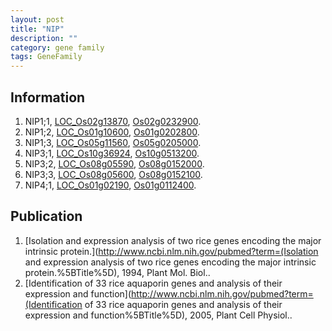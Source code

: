 ```yaml
---
layout: post
title: "NIP"
description: ""
category: gene family
tags: GeneFamily
---
```


## Information
1. NIP1;1, [LOC_Os02g13870](http://rice.plantbiology.msu.edu/cgi-bin/ORF_infopage.cgi?orf=LOC_Os02g13870), [Os02g0232900](http://rapdb.dna.affrc.go.jp/viewer/gbrowse_details/irgsp1?name=Os02g0232900).
2. NIP1;2, [LOC_Os01g10600](http://rice.plantbiology.msu.edu/cgi-bin/ORF_infopage.cgi?orf=LOC_Os01g10600), [Os01g0202800](http://rapdb.dna.affrc.go.jp/viewer/gbrowse_details/irgsp1?name=Os01g0202800).
3. NIP1;3, [LOC_Os05g11560](http://rice.plantbiology.msu.edu/cgi-bin/ORF_infopage.cgi?orf=LOC_Os05g11560), [Os05g0205000](http://rapdb.dna.affrc.go.jp/viewer/gbrowse_details/irgsp1?name=Os05g0205000).
4. NIP3;1, [LOC_Os10g36924](http://rice.plantbiology.msu.edu/cgi-bin/ORF_infopage.cgi?orf=LOC_Os10g36924), [Os10g0513200](http://rapdb.dna.affrc.go.jp/viewer/gbrowse_details/irgsp1?name=Os10g0513200).
5. NIP3;2, [LOC_Os08g05590](http://rice.plantbiology.msu.edu/cgi-bin/ORF_infopage.cgi?orf=LOC_Os08g05590), [Os08g0152000](http://rapdb.dna.affrc.go.jp/viewer/gbrowse_details/irgsp1?name=Os08g0152000).
6. NIP3;3, [LOC_Os08g05600](http://rice.plantbiology.msu.edu/cgi-bin/ORF_infopage.cgi?orf=LOC_Os08g05600), [Os08g0152100](http://rapdb.dna.affrc.go.jp/viewer/gbrowse_details/irgsp1?name=Os08g0152100).
7. NIP4;1, [LOC_Os01g02190](http://rice.plantbiology.msu.edu/cgi-bin/ORF_infopage.cgi?orf=LOC_Os01g02190), [Os01g0112400](http://rapdb.dna.affrc.go.jp/viewer/gbrowse_details/irgsp1?name=Os01g0112400).

## Publication
1. [Isolation and expression analysis of two rice genes encoding the major intrinsic protein.](http://www.ncbi.nlm.nih.gov/pubmed?term=(Isolation and expression analysis of two rice genes encoding the major intrinsic protein.%5BTitle%5D), 1994, Plant Mol. Biol..
2. [Identification of 33 rice aquaporin genes and analysis of their expression and function](http://www.ncbi.nlm.nih.gov/pubmed?term=(Identification of 33 rice aquaporin genes and analysis of their expression and function%5BTitle%5D), 2005, Plant Cell Physiol..


